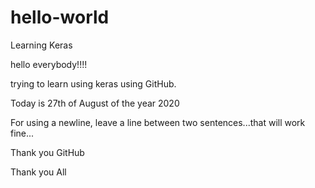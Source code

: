 # hello-world
Learning Keras


hello everybody!!!!

trying to learn using keras using GitHub. 

Today is 27th of August of the year 2020

For using a newline, leave a line between two sentences...that will work fine...

Thank you 
GitHub

Thank you All

